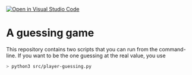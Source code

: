 [![Open in Visual Studio Code](https://classroom.github.com/assets/open-in-vscode-c66648af7eb3fe8bc4f294546bfd86ef473780cde1dea487d3c4ff354943c9ae.svg)](https://classroom.github.com/online_ide?assignment_repo_id=8362094&assignment_repo_type=AssignmentRepo)
# A guessing game

This repository contains two scripts that you can run from the command-line. If you want to be the one guessing at the real value, you use

```sh
> python3 src/player-guessing.py
```

